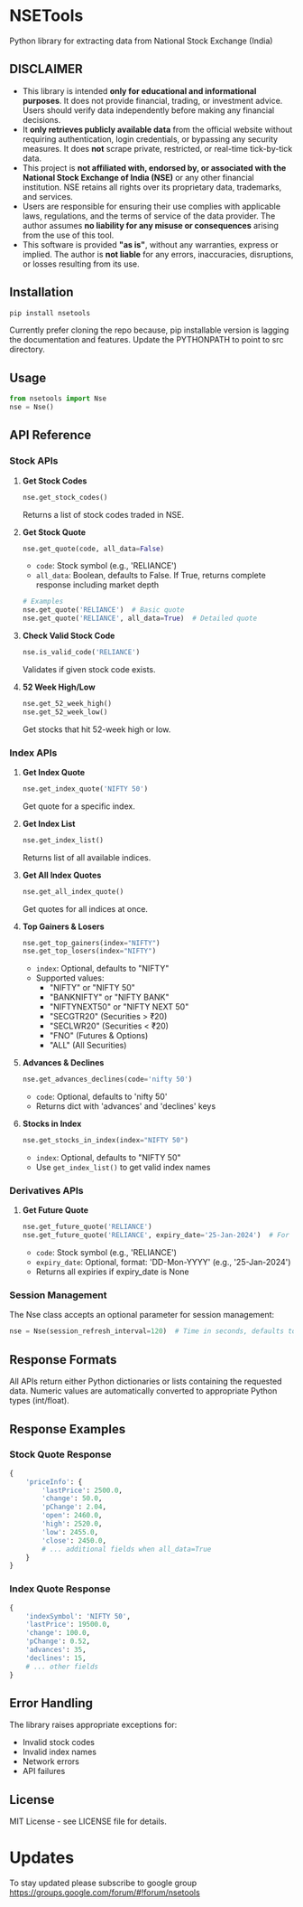 # NSETools

Python library for extracting data from National Stock Exchange (India)

## DISCLAIMER

- This library is intended **only for educational and informational purposes**. It does not provide financial, trading, or investment advice. Users should verify data independently before making any financial decisions.  
- It **only retrieves publicly available data** from the official website without requiring authentication, login credentials, or bypassing any security measures. It does **not** scrape private, restricted, or real-time tick-by-tick data.  
- This project is **not affiliated with, endorsed by, or associated with the National Stock Exchange of India (NSE)** or any other financial institution. NSE retains all rights over its proprietary data, trademarks, and services.  
- Users are responsible for ensuring their use complies with applicable laws, regulations, and the terms of service of the data provider. The author assumes **no liability for any misuse or consequences** arising from the use of this tool.  
- This software is provided **"as is"**, without any warranties, express or implied. The author is **not liable** for any errors, inaccuracies, disruptions, or losses resulting from its use.  

## Installation

```bash
pip install nsetools
```

Currently prefer cloning the repo because, pip installable version is lagging the documentation and features. Update the PYTHONPATH to point to src directory.


## Usage

```python
from nsetools import Nse
nse = Nse()
```

## API Reference

### Stock APIs

1. **Get Stock Codes**
   ```python
   nse.get_stock_codes()
   ```
   Returns a list of stock codes traded in NSE.

2. **Get Stock Quote**
   ```python
   nse.get_quote(code, all_data=False)
   ```
   - `code`: Stock symbol (e.g., 'RELIANCE')
   - `all_data`: Boolean, defaults to False. If True, returns complete response including market depth
   ```python
   # Examples
   nse.get_quote('RELIANCE')  # Basic quote
   nse.get_quote('RELIANCE', all_data=True)  # Detailed quote
   ```

3. **Check Valid Stock Code**
   ```python
   nse.is_valid_code('RELIANCE')
   ```
   Validates if given stock code exists.

4. **52 Week High/Low**
   ```python
   nse.get_52_week_high()
   nse.get_52_week_low()
   ```
   Get stocks that hit 52-week high or low.

### Index APIs

1. **Get Index Quote**
   ```python
   nse.get_index_quote('NIFTY 50')
   ```
   Get quote for a specific index.

2. **Get Index List**
   ```python
   nse.get_index_list()
   ```
   Returns list of all available indices.

3. **Get All Index Quotes**
   ```python
   nse.get_all_index_quote()
   ```
   Get quotes for all indices at once.

4. **Top Gainers & Losers**
   ```python
   nse.get_top_gainers(index="NIFTY")
   nse.get_top_losers(index="NIFTY")
   ```
   - `index`: Optional, defaults to "NIFTY"
   - Supported values:
     - "NIFTY" or "NIFTY 50"
     - "BANKNIFTY" or "NIFTY BANK"
     - "NIFTYNEXT50" or "NIFTY NEXT 50"
     - "SECGTR20" (Securities > ₹20)
     - "SECLWR20" (Securities < ₹20)
     - "FNO" (Futures & Options)
     - "ALL" (All Securities)

5. **Advances & Declines**
   ```python
   nse.get_advances_declines(code='nifty 50')
   ```
   - `code`: Optional, defaults to 'nifty 50'
   - Returns dict with 'advances' and 'declines' keys

6. **Stocks in Index**
   ```python
   nse.get_stocks_in_index(index="NIFTY 50")
   ```
   - `index`: Optional, defaults to "NIFTY 50"
   - Use `get_index_list()` to get valid index names

### Derivatives APIs

1. **Get Future Quote**
   ```python
   nse.get_future_quote('RELIANCE')
   nse.get_future_quote('RELIANCE', expiry_date='25-Jan-2024')  # For specific expiry
   ```
   - `code`: Stock symbol (e.g., 'RELIANCE')
   - `expiry_date`: Optional, format: 'DD-Mon-YYYY' (e.g., '25-Jan-2024')
   - Returns all expiries if expiry_date is None

### Session Management

The Nse class accepts an optional parameter for session management:
```python
nse = Nse(session_refresh_interval=120)  # Time in seconds, defaults to 120
```

## Response Formats

All APIs return either Python dictionaries or lists containing the requested data. Numeric values are automatically converted to appropriate Python types (int/float).

## Response Examples

### Stock Quote Response
```python
{
    'priceInfo': {
        'lastPrice': 2500.0,
        'change': 50.0,
        'pChange': 2.04,
        'open': 2460.0,
        'high': 2520.0,
        'low': 2455.0,
        'close': 2450.0,
        # ... additional fields when all_data=True
    }
}
```

### Index Quote Response
```python
{
    'indexSymbol': 'NIFTY 50',
    'lastPrice': 19500.0,
    'change': 100.0,
    'pChange': 0.52,
    'advances': 35,
    'declines': 15,
    # ... other fields
}
```

## Error Handling

The library raises appropriate exceptions for:
- Invalid stock codes
- Invalid index names
- Network errors
- API failures

## License

MIT License - see LICENSE file for details.


Updates
=========

To stay updated please subscribe to google group https://groups.google.com/forum/#!forum/nsetools